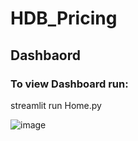 # HDB_Pricing


## Dashbaord
### To view Dashboard run:
streamlit run Home.py

![image](https://github.com/priyabiswas12/HDB_Pricing/assets/65730241/171c120b-49d1-4af9-81e1-b6c0e6230003)

